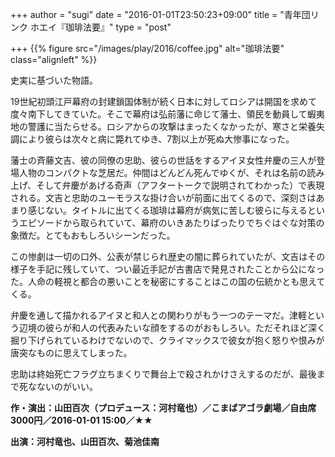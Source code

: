 +++
author = "sugi"
date = "2016-01-01T23:50:23+09:00"
title = "青年団リンク ホエイ『珈琲法要』"
type = "post"

+++
{{% figure src="/images/play/2016/coffee.jpg" alt="珈琲法要" class="alignleft" %}}

史実に基づいた物語。

19世紀初頭江戸幕府の封建鎖国体制が続く日本に対してロシアは開国を求めて度々南下してきていた。そこで幕府は弘前藩に命じて藩士、領民を動員して蝦夷地の警護に当たらせる。ロシアからの攻撃はまったくなかったが、寒さと栄養失調により彼らは次々と病に斃れてゆき、7割以上が死ぬ大惨事になった。

藩士の斉藤文吉、彼の同僚の忠助、彼らの世話をするアイヌ女性弁慶の三人が登場人物のコンパクトな芝居だ。仲間はどんどん死んでゆくが、それは名前の読み上げ、そして弁慶があげる奇声（アフタートークで説明されてわかった）で表現される。文吉と忠助のユーモラスな掛け合いが前面に出てくるので、深刻さはあまり感じない。タイトルに出てくる珈琲は幕府が病気に苦しむ彼らに与えるというエピソードから取られていて、幕府のいきあたりばったりでちぐはぐな対策の象徴だ。とてもおもしろいシーンだった。

この惨劇は一切の口外、公表が禁じられ歴史の闇に葬られていたが、文吉はその様子を手記に残していて、つい最近手記が古書店で発見されたことから公になった。人命の軽視と都合の悪いことを秘密にすることはこの国の伝統かとも思えてくる。

弁慶を通して描かれるアイヌと和人との関わりがもう一つのテーマだ。津軽という辺境の彼らが和人の代表みたいな顔をするのがおもしろい。ただそれほど深く掘り下げられているわけでないので、クライマックスで彼女が抱く怒りや恨みが唐突なものに思えてしまった。

忠助は終始死亡フラグ立ちまくりで舞台上で殺されかけさえするのだが、最後まで死なないのがいい。

**作・演出：山田百次（プロデュース：河村竜也）／こまばアゴラ劇場／自由席3000円／2016-01-01 15:00／★★**

**出演：河村竜也、山田百次、菊池佳南**
